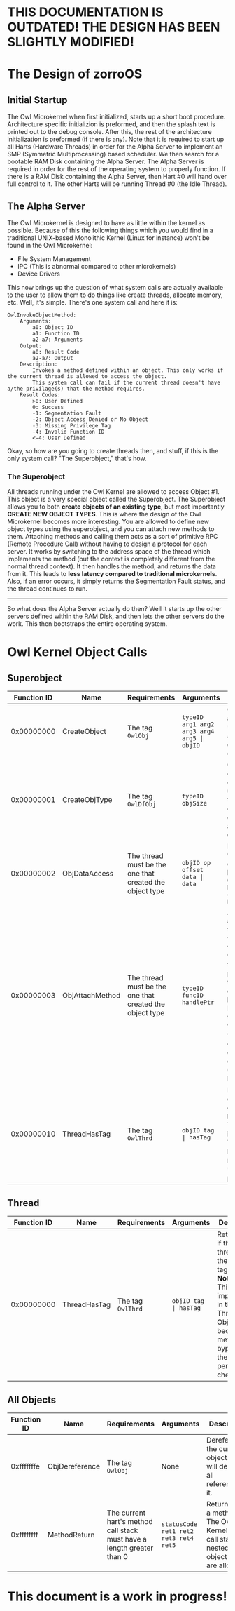 # THIS DOCUMENTATION IS OUTDATED! THE DESIGN HAS BEEN SLIGHTLY MODIFIED!

# The Design of zorroOS
## Initial Startup
The Owl Microkernel when first initialized, starts up a short boot procedure. Architecture specific initializion is preformed, and then the splash text is printed out to the debug console. After this, the rest of the architecture initialization is preformed (if there is any). Note that it is required to start up all Harts (Hardware Threads) in order for the Alpha Server to implement an SMP (Symmetric Multiprocessing) based scheduler. We then search for a bootable RAM Disk containing the Alpha Server. The Alpha Server is required in order for the rest of the operating system to properly function. If there is a RAM Disk containing the Alpha Server, then Hart #0 will hand over full control to it. The other Harts will be running Thread #0 (the Idle Thread).
## The Alpha Server
The Owl Microkernel is designed to have as little within the kernel as possible. Because of this the following things which you would find in a traditional UNIX-based Monolithic Kernel (Linux for instance) won't be found in the Owl Microkernel:
- File System Management
- IPC (This is abnormal compared to other microkernels)
- Device Drivers

This now brings up the question of what system calls are actually available to the user to allow them to do things like create threads, allocate memory, etc.
Well, it's simple. There's one system call and here it is:
```
OwlInvokeObjectMethod:
    Arguments:
        a0: Object ID
        a1: Function ID
        a2-a7: Arguments
    Output:
        a0: Result Code
        a2-a7: Output
    Description:
        Invokes a method defined within an object. This only works if the current thread is allowed to access the object.
        This system call can fail if the current thread doesn't have a/the privilage(s) that the method requires.
    Result Codes:
        >0: User Defined
        0: Success
        -1: Segmentation Fault
        -2: Object Access Denied or No Object
        -3: Missing Privilege Tag
        -4: Invalid Function ID
        <-4: User Defined
```
Okay, so how are you going to create threads then, and stuff, if this is the only system call? "The Superobject," that's how.
### The Superobject
All threads running under the Owl Kernel are allowed to access Object #1. This object is a very special object called the Superobject.
The Superobject allows you to both **create objects of an existing type**, but most importantly **CREATE NEW OBJECT TYPES**.
This is where the design of the Owl Microkernel becomes more interesting. You are allowed to define new object types using the superobject, and you can attach new methods to them. Attaching methods and calling them acts as a sort of primitive RPC (Remote Procedure Call) without having to design a protocol for each server. It works by switching to the address space of the thread which implements the method (but the context is completely different from the normal thread context). It then handles the method, and returns the data from it. This leads to **less latency compared to traditional microkernels**. Also, if an error occurs, it simply returns the Segmentation Fault status, and the thread continues to run.

---
So what does the Alpha Server actually do then? Well it starts up the other servers defined within the RAM Disk, and then lets the other servers do the work. This then bootstraps the entire operating system.

# Owl Kernel Object Calls
## Superobject
| Function ID |     Name     | Requirements  | Arguments | Description |
|-------------|--------------|---------------|-----------|-------------|
| 0x00000000 | CreateObject | The tag <code>OwlObj&nbsp;&nbsp;</code> | `typeID arg1 arg2 arg3 arg4 arg5 \| objID` | Create an object of a given object type, the meaning of the arguments passed depends on the object type. |
| 0x00000001  | CreateObjType | The tag `OwlDfObj` | `typeID objSize` | Creates a new object type. The objSize field will be used to determine the size of the object's data. This data can be accessed using `ObjDataAccess`. |
| 0x00000002  | ObjDataAccess | The thread must be the one that created the object type | `objID op offset data \| data` | Reads or writes data from the given object.<br>**Note**<br>`0-3: Read Byte/Short/Int/Long 4-7: Write Byte/Short/Int/Long` |
| 0x00000003  | ObjAttachMethod | The thread must be the one that created the object type | `typeID funcID handlePtr` | Adds a method to an existing object type. The `handlePtr` will be the function which is called when the method is triggered. If the pointer is null, than the method will be detached. <br>**Note**<br>Please ensure that the method is thread-safe. This will prevent race conditions from occurring, which can lead to unpredictable behavior. |
| 0x00000010 | ThreadHasTag | The tag <code>OwlThrd&nbsp;</code> | `objID tag \| hasTag` | Returns a 1 if the given thread has the given tag.<br>**Note**<br>This is not implemented in the Thread Object because this method bypasses the kernel's permission check. |
## Thread
| Function ID |     Name     | Requirements  | Arguments | Description |
|-------------|--------------|---------------|-----------|-------------|
| 0x00000000 | ThreadHasTag | The tag <code>OwlThrd&nbsp;</code> | `objID tag \| hasTag` | Returns a 1 if the given thread has the given tag.<br>**Note**<br>This is not implemented in the Thread Object because this method bypasses the kernel's permission check. |
## All Objects
| Function ID |     Name     | Requirements  | Arguments | Description |
|-------------|--------------|---------------|-----------|-------------|
| 0xfffffffe  | ObjDereference | The tag <code>OwlObj&nbsp;&nbsp;</code> | None | Dereferences the current object. This will destroy all references to it.
| 0xffffffff | MethodReturn | The current hart's method call stack must have a length greater than 0 | `statusCode ret1 ret2 ret3 ret4 ret5` | Returns from a method. The Owl Kernel uses a call stack, so nested object calls are allowed. |

# This document is a work in progress!